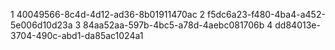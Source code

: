 1     40049566-8c4d-4d12-ad36-8b01911470ac
2     f5dc6a23-f480-4ba4-a452-5e006d10d23a
3     84aa52aa-597b-4bc5-a78d-4aebc081706b
4     dd84013e-3704-490c-abd1-da85ac1024a1